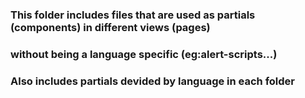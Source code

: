 ### This folder includes files that are used as partials (components) in different views (pages)
### without being a language specific (eg:alert-scripts...)

### Also includes partials devided by language in each folder